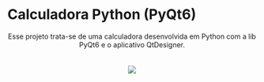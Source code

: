 # Calculadora Python (PyQt6)

<div align = "center">
  Esse projeto trata-se de uma calculadora desenvolvida em Python com a lib PyQt6 e o aplicativo QtDesigner.
  <br>
  <br>
  <br>
  <img src="https://user-images.githubusercontent.com/83124624/232522288-1ab2ee43-ad29-4881-86ba-4ae2880441e3.png">
</div>
